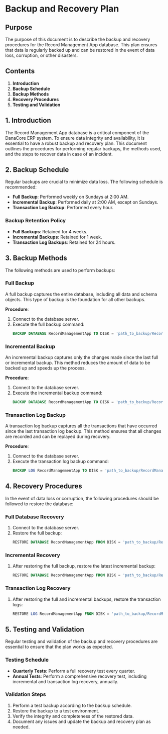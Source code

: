 # Backup and Recovery Plan

## Purpose
The purpose of this document is to describe the backup and recovery procedures for the Record Management App database. This plan ensures that data is regularly backed up and can be restored in the event of data loss, corruption, or other disasters.

## Contents
1. **Introduction**
2. **Backup Schedule**
3. **Backup Methods**
4. **Recovery Procedures**
5. **Testing and Validation**

## 1. Introduction
The Record Management App database is a critical component of the DanaCore ERP system. To ensure data integrity and availability, it is essential to have a robust backup and recovery plan. This document outlines the procedures for performing regular backups, the methods used, and the steps to recover data in case of an incident.

## 2. Backup Schedule
Regular backups are crucial to minimize data loss. The following schedule is recommended:

- **Full Backup**: Performed weekly on Sundays at 2:00 AM.
- **Incremental Backup**: Performed daily at 2:00 AM, except on Sundays.
- **Transaction Log Backup**: Performed every hour.

### Backup Retention Policy
- **Full Backups**: Retained for 4 weeks.
- **Incremental Backups**: Retained for 1 week.
- **Transaction Log Backups**: Retained for 24 hours.

## 3. Backup Methods
The following methods are used to perform backups:

### Full Backup
A full backup captures the entire database, including all data and schema objects. This type of backup is the foundation for all other backups.

**Procedure**:
1. Connect to the database server.
2. Execute the full backup command:
   ```sql
   BACKUP DATABASE RecordManagementApp TO DISK = 'path_to_backup/RecordManagementApp_Full.bak' WITH INIT;
   ```

### Incremental Backup
An incremental backup captures only the changes made since the last full or incremental backup. This method reduces the amount of data to be backed up and speeds up the process.

**Procedure**:
1. Connect to the database server.
2. Execute the incremental backup command:
   ```sql
   BACKUP DATABASE RecordManagementApp TO DISK = 'path_to_backup/RecordManagementApp_Incremental.bak' WITH DIFFERENTIAL;
   ```

### Transaction Log Backup
A transaction log backup captures all the transactions that have occurred since the last transaction log backup. This method ensures that all changes are recorded and can be replayed during recovery.

**Procedure**:
1. Connect to the database server.
2. Execute the transaction log backup command:
   ```sql
   BACKUP LOG RecordManagementApp TO DISK = 'path_to_backup/RecordManagementApp_Log.trn';
   ```

## 4. Recovery Procedures
In the event of data loss or corruption, the following procedures should be followed to restore the database:

### Full Database Recovery
1. Connect to the database server.
2. Restore the full backup:
   ```sql
   RESTORE DATABASE RecordManagementApp FROM DISK = 'path_to_backup/RecordManagementApp_Full.bak' WITH NORECOVERY;
   ```

### Incremental Recovery
1. After restoring the full backup, restore the latest incremental backup:
   ```sql
   RESTORE DATABASE RecordManagementApp FROM DISK = 'path_to_backup/RecordManagementApp_Incremental.bak' WITH NORECOVERY;
   ```

### Transaction Log Recovery
1. After restoring the full and incremental backups, restore the transaction logs:
   ```sql
   RESTORE LOG RecordManagementApp FROM DISK = 'path_to_backup/RecordManagementApp_Log.trn' WITH RECOVERY;
   ```

## 5. Testing and Validation
Regular testing and validation of the backup and recovery procedures are essential to ensure that the plan works as expected.

### Testing Schedule
- **Quarterly Tests**: Perform a full recovery test every quarter.
- **Annual Tests**: Perform a comprehensive recovery test, including incremental and transaction log recovery, annually.

### Validation Steps
1. Perform a test backup according to the backup schedule.
2. Restore the backup to a test environment.
3. Verify the integrity and completeness of the restored data.
4. Document any issues and update the backup and recovery plan as needed.

